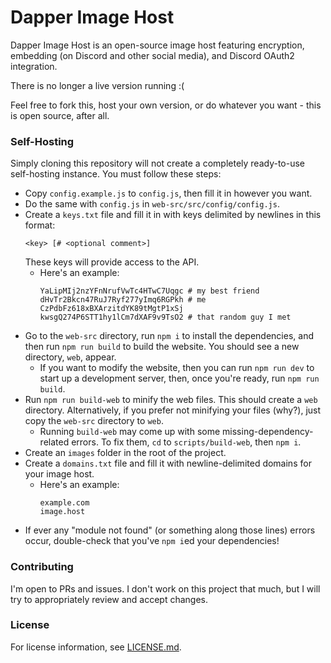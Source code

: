 # Dapper Image Host
Dapper Image Host is an open-source image host featuring encryption, embedding (on Discord and other social media), and Discord OAuth2 integration.

There is no longer a live version running :(

Feel free to fork this, host your own version, or do whatever you want - this is open source, after all.

### Self-Hosting
Simply cloning this repository will not create a completely ready-to-use self-hosting instance. You must follow these steps:
- Copy `config.example.js` to `config.js`, then fill it in however you want.
- Do the same with `config.js` in `web-src/src/config/config.js`.
- Create a `keys.txt` file and fill it in with keys delimited by newlines in this format:
  ```
  <key> [# <optional comment>]
  ```
  These keys will provide access to the API.
  - Here's an example:
    ```shell
    YaLipMIj2nzYFnNrufVwTc4HTwC7Uqgc # my best friend
    dHvTr2Bkcn47RuJ7Ryf277yImq6RGPkh # me
    CzPdbFz618xBXArzitdYK89tMgtP1xSj
    kwsgQ274P6STT1hy1lCm7dXAF9v9TsO2 # that random guy I met
    ```
- Go to the `web-src` directory, run `npm i` to install the dependencies, and then run `npm run build` to build the website. You should see a new directory, `web`, appear.
  - If you want to modify the website, then you can run `npm run dev` to start up a development server, then, once you're ready, run `npm run build`.
- Run `npm run build-web` to minify the web files. This should create a `web` directory. Alternatively, if you prefer not minifying your files (why?), just copy the `web-src` directory to `web`.
  - Running `build-web` may come up with some missing-dependency-related errors. To fix them, `cd` to `scripts/build-web`, then `npm i`.
- Create an `images` folder in the root of the project.
- Create a `domains.txt` file and fill it with newline-delimited domains for your image host.
  - Here's an example:
    ```text
    example.com
    image.host
    ```  
- If ever any "module not found" (or something along those lines) errors occur, double-check that you've `npm i`ed your dependencies!

### Contributing
I'm open to PRs and issues. I don't work on this project that much, but I will try to appropriately review and accept changes.

### License
For license information, see [LICENSE.md](LICENSE.md).
